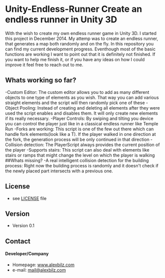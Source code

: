 Unity-Endless-Runner
Create an endless runner in Unity 3D
======
With the wish to create my own endless runner game in Unity 3D. I started this project in December 2014. My attemp was to create an endless runner, that generates a map both randomly and on the fly. In this repository you can find my current development progress. Eventhough most of the basic functions are working I want to point out that it is definitely not finished. If you want to help me  finish it, or if you have any ideas on how I could improve it feel free to reach out to me. 
## Whats working so far?
-Custom Editor: The custom editor allows you to add as many different objects to one type of elements as you wish. That way you can add various straight elements and the script will then randomly pick one of these
-Object Pooling: Instead of creating and deleting all elements after they were used the script enables and disables them. It will only create new elements if its really necessary.
-Player Controls: By swiping and tilting you device you can control the player just like in a classical endless runner like Temple Run
-Forks are working: This script is one of the few out there which can handle fork elements(look like a T). If the player walked in one direction at the fork, the generation process will be only continued in that direction
-Collision detection: The PlayerScript always provides the current position of the player
-Supports stairs: This script can also deal with elements like stairs or ramps that might change the level on which the player is walking 
##Whats missing?
-A real intelligent collision detection for the building process: Right now the building process is randomly and it doesn't check if the newly placed part intersects with a previous one. 
## License
* see [LICENSE](https://github.com/lxndrblz/Unity-Endless-Runner/blob/master/LICENSE.md) file

## Version
* Version 0.1

## Contact
#### Developer/Company
* Homepage: www.alexbilz.com
* e-mail: mail@alexbilz.com
